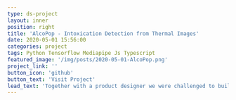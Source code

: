 ```yaml
---
type: ds-project
layout: inner
position: right
title: 'AlcoPop - Intoxication Detection from Thermal Images'
date: 2020-05-01 15:56:00
categories: project
tags: Python Tensorflow Mediapipe Js Typescript
featured_image: '/img/posts/2020-05-01-AlcoPop.png'
project_link: ''
button_icon: 'github'
button_text: 'Visit Project'
lead_text: 'Together with a product designer we were challenged to build a more sustainable intoxication test. Current intoxication test based on breathing produce tons of plastic garbage every year. With the goal of the partner company to shift to ecological design, we set out to tackle the problem from the ground up. The solution we identified is a system based on a thermal camera and a normal camera. The system uses common face detection algorithms widely available such as Facemesh and uses the face keypoints to extract heat data points around the capilar regions in the face to detect intoxication. The prototype was build with Mediapipe to allow simple prototyping on different devices.'
---
```


